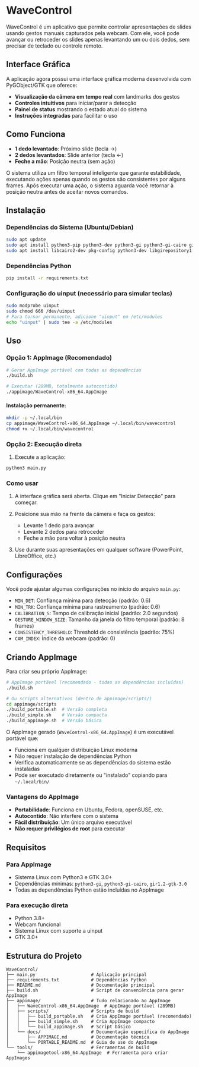 # WaveControl

WaveControl é um aplicativo que permite controlar apresentações de slides usando gestos manuais capturados pela webcam. Com ele, você pode avançar ou retroceder os slides apenas levantando um ou dois dedos, sem precisar de teclado ou controle remoto.

## Interface Gráfica

A aplicação agora possui uma interface gráfica moderna desenvolvida com PyGObject/GTK que oferece:

- **Visualização da câmera em tempo real** com landmarks dos gestos
- **Controles intuitivos** para iniciar/parar a detecção
- **Painel de status** mostrando o estado atual do sistema
- **Instruções integradas** para facilitar o uso

## Como Funciona

- **1 dedo levantado**: Próximo slide (tecla →)
- **2 dedos levantados**: Slide anterior (tecla ←)  
- **Feche a mão**: Posição neutra (sem ação)

O sistema utiliza um filtro temporal inteligente que garante estabilidade, executando ações apenas quando os gestos são consistentes por alguns frames. Após executar uma ação, o sistema aguarda você retornar à posição neutra antes de aceitar novos comandos.

## Instalação

### Dependências do Sistema (Ubuntu/Debian)
```bash
sudo apt update
sudo apt install python3-pip python3-dev python3-gi python3-gi-cairo gir1.2-gtk-3.0
sudo apt install libcairo2-dev pkg-config python3-dev libgirepository1.0-dev
```

### Dependências Python
```bash
pip install -r requirements.txt
```

### Configuração do uinput (necessário para simular teclas)
```bash
sudo modprobe uinput
sudo chmod 666 /dev/uinput
# Para tornar permanente, adicione "uinput" em /etc/modules
echo "uinput" | sudo tee -a /etc/modules
```

## Uso

### Opção 1: AppImage (Recomendado)

```bash
# Gerar AppImage portável com todas as dependências
./build.sh

# Executar (289MB, totalmente autocontido)
./appimage/WaveControl-x86_64.AppImage
```

#### Instalação permanente:
```bash
mkdir -p ~/.local/bin
cp appimage/WaveControl-x86_64.AppImage ~/.local/bin/wavecontrol
chmod +x ~/.local/bin/wavecontrol
```

### Opção 2: Execução direta

1. Execute a aplicação:
```bash
python3 main.py
```

### Como usar

1. A interface gráfica será aberta. Clique em "Iniciar Detecção" para começar.

2. Posicione sua mão na frente da câmera e faça os gestos:
   - Levante 1 dedo para avançar
   - Levante 2 dedos para retroceder
   - Feche a mão para voltar à posição neutra

3. Use durante suas apresentações em qualquer software (PowerPoint, LibreOffice, etc.)

## Configurações

Você pode ajustar algumas configurações no início do arquivo `main.py`:

- `MIN_DET`: Confiança mínima para detecção (padrão: 0.6)
- `MIN_TRK`: Confiança mínima para rastreamento (padrão: 0.6)
- `CALIBRATION_S`: Tempo de calibração inicial (padrão: 2.0 segundos)
- `GESTURE_WINDOW_SIZE`: Tamanho da janela do filtro temporal (padrão: 8 frames)
- `CONSISTENCY_THRESHOLD`: Threshold de consistência (padrão: 75%)
- `CAM_INDEX`: Índice da webcam (padrão: 0)

## Criando AppImage

Para criar seu próprio AppImage:

```bash
# AppImage portável (recomendado - todas as dependências incluídas)
./build.sh

# Ou scripts alternativos (dentro de appimage/scripts/)
cd appimage/scripts
./build_portable.sh  # Versão completa
./build_simple.sh    # Versão compacta
./build_appimage.sh  # Versão básica
```

O AppImage gerado (`WaveControl-x86_64.AppImage`) é um executável portável que:
- Funciona em qualquer distribuição Linux moderna
- Não requer instalação de dependências Python 
- Verifica automaticamente se as dependências do sistema estão instaladas
- Pode ser executado diretamente ou "instalado" copiando para `~/.local/bin/`

### Vantagens do AppImage

- **Portabilidade**: Funciona em Ubuntu, Fedora, openSUSE, etc.
- **Autocontido**: Não interfere com o sistema
- **Fácil distribuição**: Um único arquivo executável
- **Não requer privilégios de root** para executar

## Requisitos

### Para AppImage
- Sistema Linux com Python3 e GTK 3.0+
- Dependências mínimas: `python3-gi`, `python3-gi-cairo`, `gir1.2-gtk-3.0`
- Todas as dependências Python estão incluídas no AppImage

### Para execução direta
- Python 3.8+
- Webcam funcional
- Sistema Linux com suporte a uinput
- GTK 3.0+

## Estrutura do Projeto

```
WaveControl/
├── main.py                     # Aplicação principal
├── requirements.txt            # Dependências Python
├── README.md                   # Documentação principal
├── build.sh                    # Script de conveniência para gerar AppImage
├── appimage/                   # Tudo relacionado ao AppImage
│   ├── WaveControl-x86_64.AppImage  # AppImage portável (289MB)
│   ├── scripts/                # Scripts de build
│   │   ├── build_portable.sh   # Cria AppImage portável (recomendado)
│   │   ├── build_simple.sh     # Cria AppImage compacto
│   │   └── build_appimage.sh   # Script básico
│   └── docs/                   # Documentação específica do AppImage
│       ├── APPIMAGE.md         # Documentação técnica
│       └── PORTABLE_README.md  # Guia de uso do AppImage
└── tools/                      # Ferramentas de build
    └── appimagetool-x86_64.AppImage  # Ferramenta para criar AppImages
```
